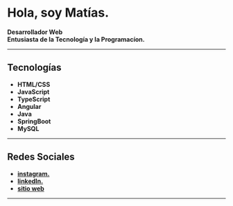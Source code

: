 <h1>Hola, soy Matías.</h1>
<b>Desarrollador Web<b>
</br>
<b>Entusiasta de la Tecnología y la Programacíon.</b>
<hr>
<h2>Tecnologías</h2>
<ul>
 <li>HTML/CSS</li> 
 <li>JavaScript</li> 
 <li>TypeScript</li> 
 <li>Angular</li> 
 <li>Java</li>
 <li>SpringBoot</li>
  <li>MySQL</li>
</ul>
<hr>
<h2>Redes Sociales</h2>
<ul>
  <li>
    <a href="https://www.instagram.com/matiasvd._/" target="_blank">instagram.</a>
  </li>
  <li>
    <a href="https://www.linkedin.com/in/matias-villafañe-a08041186/" target="_blank">linkedIn.</a>  
  </li>
 <li>
    <a href="https://www.matiasvd.com.ar/" target="_blank">sitio web</a>
  </li>
</ul>
<hr>

